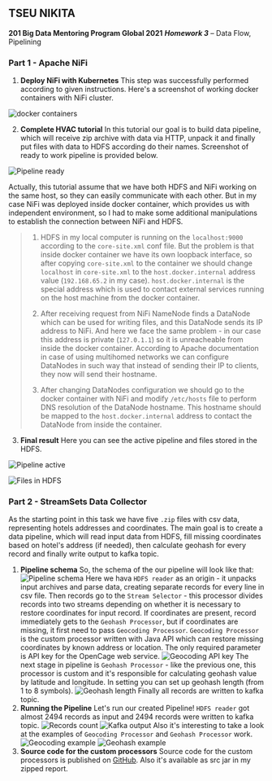﻿

## TSEU NIKITA
**201 Big Data Mentoring Program Global 2021** 
**_Homework 3_** – Data Flow, Pipelining

### Part 1 - Apache NiFi

 1. **Deploy NiFi with Kubernetes**
  This step was successfully performed according to given instructions. Here's a screenshot of working docker containers with NiFi cluster.
  
 ![docker containers](images/nifi/nifi_containers.jpg)
 
 2. **Complete HVAC tutorial**
 In this tutorial our goal is to build data pipeline, which will receive zip archive with data via HTTP, unpack it  and finally put files with data to HDFS according do their names. Screenshot of ready to work pipeline is provided below.
 
 ![Pipeline ready](images/nifi/pipeline_ready.jpg)

Actually, this tutorial assume that we have both HDFS and NiFi working on the same host, so they can easily communicate with each other. But in my case NiFi was deployed inside docker container, which provides us with independent environment, so I had to make some additional manipulations to establish the connection between NiFi and HDFS. 

>1. HDFS in my local computer is running on the `localhost:9000` according to the `core-site.xml` conf file. But the problem is that inside docker container we have its own loopback interface, so after copying  `core-site.xml` to the container we should change `localhost` in `core-site.xml` to the `host.docker.internal` address value (`192.168.65.2` in my case). `host.docker.internal` is the special address which is used to contact external services running on the host machine from the docker container.
>
>2. After receiving request from NiFi NameNode finds a DataNode which can be used for writing files, and this DataNode sends its IP address to NiFi. And here we face the same problem - in our case this address is private (`127.0.1.1`) so it is unreacheable from inside the docker container. According to Apache documentation in case of using multihomed networks we can configure DataNodes in such way that instead of sending their IP to clients, they now will send their hostname. 
>
>3. After changing DataNodes configuration we should go to the docker container with NiFi and modify `/etc/hosts` file to perform DNS resolution of the DataNode hostname. This hostname should be mapped to the `host.docker.internal` address to contact the DataNode from inside the container.

 
  3. **Final result**
 Here you can see the active pipeline and files stored in the HDFS.
 
 ![Pipeline active](images/nifi/pipeline_working.jpg)

 ![Files in HDFS](images/nifi/proof.jpg)

### Part 2 - StreamSets Data Collector

As the starting point in this task we have five `.zip` files with csv data, representing hotels addresses and coordinates. The main goal is to create a data pipeline, which will read input data from HDFS, fill missing coordinates based on hotel's address (if needed), then calculate geohash for every record and finally write output to kafka topic.

 1. **Pipeline schema**
So, the schema of the our pipeline will look like that:
![Pipeline schema](images/sdc/pipeline_general.jpg)
Here we hava `HDFS reader` as an origin - it unpacks input archives and parse data, creating separate records for every line in csv file. Then records go to the `Stream Selector` - this processor divides records into two streams depending on whether it is necessary to restore coordinates for input record. If coordinates are present, record immediately gets to the `Geohash Processor`, but if coordinates are missing, it first need to pass `Geocoding Processor`. `Geocoding Processor` is the custom processor written with Java API which can restore missing coordinates by known address or location. The only required parameter is API key for the OpenCage web service. 
![Geocoding API key](images/sdc/key.jpg)
The next stage in pipeline is `Geohash Processor` - like the previous one, this processor is custom and it's responsible for calculating geohash value by latitude and longitude. In setting you can set up geohash length (from 1 to 8 symbols).
![Geohash length](images/sdc/length.jpg)
Finally all records are written to kafka topic.
2. **Running the Pipeline**
Let's run our created Pipeline!
`HDFS reader` got almost 2494 records as input and 2494 records were written to kafka topic.
![Records count](images/sdc/records_general.jpg)
![Kafka output](images/sdc/kafka.jpg)
Also it's interesting to take a look at the examples of `Geocoding Processor` and `Geohash Processor` work.
![Geocoding example](images/sdc/geocoding_example.jpg)
![Geohash example](images/sdc/geohash_example.jpg)
3. **Source code for the custom processors**
Source code for the custom processors is published on [GitHub](https://github.com/NikitaTseu/epam-big-data-training/tree/main/geocoding). Also it's available as src jar  in my zipped report.
